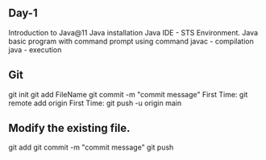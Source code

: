 ## Day-1
Introduction to Java@11
Java installation 
Java IDE - STS Environment.
Java basic program with command prompt using command
javac - compilation
java  - execution

Git
------
git init
git add FileName
git commit -m "commit message"
First Time: git remote add origin <link>
First Time: git push -u origin main

Modify the existing file.
------------------------------
git add <fileName>
git commit -m "commit message"
git push